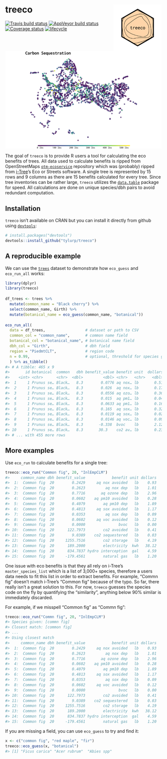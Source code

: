 
<!-- README.md is generated from README.Rmd. Please edit that file -->

# treeco <img src="man/figures/logo.png" align="right" height=150/>

[![Travis build
status](https://travis-ci.org/tyluRp/treeco.svg?branch=master)](https://travis-ci.org/tyluRp/treeco)
[![AppVeyor build
status](https://ci.appveyor.com/api/projects/status/github/tyluRp/treeco?branch=master&svg=true)](https://ci.appveyor.com/project/tyluRp/treeco)
[![Coverage
status](https://codecov.io/gh/tyluRp/treeco/branch/master/graph/badge.svg)](https://codecov.io/github/tyluRp/treeco?branch=master)
[![lifecycle](https://img.shields.io/badge/lifecycle-experimental-orange.svg)](https://www.tidyverse.org/lifecycle/#experimental)

<img src="man/figures/co2_plot.png" align="center"/>

The goal of `treeco` is to provide R users a tool for calculating the
eco benefits of trees. All data used to calculate benefits is ripped
from OpenStreetMaps
[`otm-ecoservice`](https://github.com/OpenTreeMap/otm-ecoservice)
repository which was (probably) ripped from
[i-Tree](https://www.itreetools.org/)’s Eco or Streets software. A
single tree is represented by 15 rows and 9 columns as there are 15
benefits calculated for every tree. Since tree inventories can be rather
large, `treeco` utilizes the
[`data.table`](https://github.com/Rdatatable/data.table) package for
speed. All calculations are done on unique species/dbh pairs to avoid
redundant computation.

## Installation

`treeco` isn’t available on CRAN but you can install it directly from
github using [`devtools`](https://github.com/r-lib/devtools):

``` r
# install.packages("devtools")
devtools::install_github("tylurp/treeco")
```

## A reproducible example

We can use the
[`trees`](https://stat.ethz.ch/R-manual/R-patched/library/datasets/html/trees.html)
dataset to demonstrate how `eco_guess` and `eco_run_all` works:

``` r
library(dplyr)
library(treeco)

df_trees <- trees %>% 
  mutate(common_name = "Black cherry") %>% 
  select(common_name, Girth) %>% 
  mutate(botanical_name = eco_guess(common_name, "botanical"))

eco_run_all(
  data = df_trees,                  # dataset or path to CSV
  common_col = "common_name",       # common name field
  botanical_col = "botanical_name", # botanical name field
  dbh_col = "Girth",                # dbh field
  region = "PiedmtCLT",             # region code
  n = 0.99,                         # optional, threshold for species guessing
  ) %>% as_tibble()
#> # A tibble: 465 x 9
#>       id botanical  common   dbh benefit_value benefit unit  dollars rn   
#>    <int> <chr>      <chr>  <dbl>         <dbl> <chr>   <chr>   <dbl> <chr>
#>  1     1 Prunus se… Black…   8.3        0.0776 aq nox… lb       0.51 1    
#>  2     1 Prunus se… Black…   8.3        0.026  aq nox… lb       0.17 1    
#>  3     1 Prunus se… Black…   8.3        0.0556 aq ozo… lb       0.36 1    
#>  4     1 Prunus se… Black…   8.3        0.015  aq pm1… lb       0.04 1    
#>  5     1 Prunus se… Black…   8.3        0.0633 aq pm1… lb       0.16 1    
#>  6     1 Prunus se… Black…   8.3        0.165  aq sox… lb       0.32 1    
#>  7     1 Prunus se… Black…   8.3        0.0119 aq sox… lb       0.02 1    
#>  8     1 Prunus se… Black…   8.3        0.0146 aq voc… lb       0.09 1    
#>  9     1 Prunus se… Black…   8.3       -0.338  bvoc    lb       2.12 1    
#> 10     1 Prunus se… Black…   8.3       30.3    co2 av… lb       0.23 1    
#> # ... with 455 more rows
```

## More examples

Use `eco_run` to calculate benefits for a single tree:

``` r
treeco::eco_run("Common fig", 20, "InlEmpCLM")
#>     common_name dbh benefit_value            benefit unit dollars
#>  1:  Common fig  20        0.2429     aq nox avoided   lb    0.93
#>  2:  Common fig  20        0.2623         aq nox dep   lb    1.01
#>  3:  Common fig  20        0.7716       aq ozone dep   lb    2.96
#>  4:  Common fig  20        0.0602    aq pm10 avoided   lb    0.28
#>  5:  Common fig  20        0.4079        aq pm10 dep   lb    1.89
#>  6:  Common fig  20        0.4813     aq sox avoided   lb    1.17
#>  7:  Common fig  20        0.0353         aq sox dep   lb    0.09
#>  8:  Common fig  20        0.0602     aq voc avoided   lb    0.12
#>  9:  Common fig  20        0.0000               bvoc   lb    0.00
#> 10:  Common fig  20      122.7973        co2 avoided   lb    0.41
#> 11:  Common fig  20        9.0389    co2 sequestered   lb    0.03
#> 12:  Common fig  20     1255.7516        co2 storage   lb    4.19
#> 13:  Common fig  20      189.2000        electricity  kwh   38.12
#> 14:  Common fig  20      834.7837 hydro interception  gal    4.59
#> 15:  Common fig  20     -179.4561        natural gas   lb    1.20
```

One issue with eco benefits is that they all rely on i-Tree’s
`master_species_list` which is a list of 3,000+ species, therefore a
users data needs to fit this list in order to extract benefits. For
example, “Commn fig” doesn’t match i-Tree’s “Common fig” because of the
typo. So far, there really isn’t a great solution to this. For now,
`treeco` guesses the species code on the fly by quantifying the
“similarity”, anything below 90% similar is immediately discarded.

For example, if we misspell “Common fig” as “Commn fig”:

``` r
treeco::eco_run("Commn fig", 20, "InlEmpCLM")
#> Species given: [commn fig]
#> Closest match: [common fig]
#> ...
#> Using closest match
#>     common_name dbh benefit_value            benefit unit dollars
#>  1:  Common fig  20        0.2429     aq nox avoided   lb    0.93
#>  2:  Common fig  20        0.2623         aq nox dep   lb    1.01
#>  3:  Common fig  20        0.7716       aq ozone dep   lb    2.96
#>  4:  Common fig  20        0.0602    aq pm10 avoided   lb    0.28
#>  5:  Common fig  20        0.4079        aq pm10 dep   lb    1.89
#>  6:  Common fig  20        0.4813     aq sox avoided   lb    1.17
#>  7:  Common fig  20        0.0353         aq sox dep   lb    0.09
#>  8:  Common fig  20        0.0602     aq voc avoided   lb    0.12
#>  9:  Common fig  20        0.0000               bvoc   lb    0.00
#> 10:  Common fig  20      122.7973        co2 avoided   lb    0.41
#> 11:  Common fig  20        9.0389    co2 sequestered   lb    0.03
#> 12:  Common fig  20     1255.7516        co2 storage   lb    4.19
#> 13:  Common fig  20      189.2000        electricity  kwh   38.12
#> 14:  Common fig  20      834.7837 hydro interception  gal    4.59
#> 15:  Common fig  20     -179.4561        natural gas   lb    1.20
```

If you are missing a field, you can use `eco_guess` to try and find it:

``` r
x <- c("common fig", "red maple", "fir")
treeco::eco_guess(x, "botanical")
#> [1] "Ficus carica" "Acer rubrum"  "Abies spp"
```
